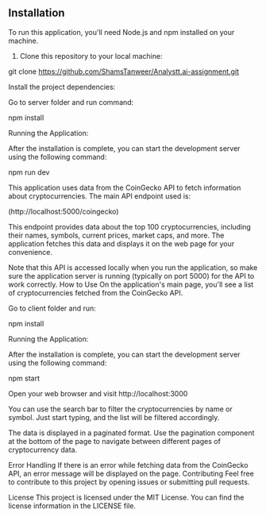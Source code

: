 ## Installation

To run this application, you'll need Node.js and npm installed on your machine.

1. Clone this repository to your local machine:

git clone https://github.com/ShamsTanweer/Analystt.ai-assignment.git


Install the project dependencies:

Go to server folder and run command:

npm install

Running the Application:

After the installation is complete, you can start the development server using the following command:

npm run dev

This application uses data from the CoinGecko API to fetch information about cryptocurrencies. The main API endpoint used is:

(http://localhost:5000/coingecko)

This endpoint provides data about the top 100 cryptocurrencies, including their names, symbols, current prices, market caps, and more. The application fetches this data and displays it on the web page for your convenience.

Note that this API is accessed locally when you run the application, so make sure the application server is running (typically on port 5000) for the API to work correctly.
How to Use
On the application's main page, you'll see a list of cryptocurrencies fetched from the CoinGecko API.
 

Go to client folder and run:

npm install

Running the Application:

After the installation is complete, you can start the development server using the following command:

npm start


Open your web browser and visit http://localhost:3000 


You can use the search bar to filter the cryptocurrencies by name or symbol. Just start typing, and the list will be filtered accordingly.

The data is displayed in a paginated format. Use the pagination component at the bottom of the page to navigate between different pages of cryptocurrency data.

Error Handling
If there is an error while fetching data from the CoinGecko API, an error message will be displayed on the page.
Contributing
Feel free to contribute to this project by opening issues or submitting pull requests.

License
This project is licensed under the MIT License. You can find the license information in the LICENSE file.